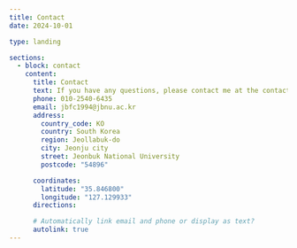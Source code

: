 ```yaml
---
title: Contact
date: 2024-10-01

type: landing

sections:
  - block: contact
    content:
      title: Contact
      text: If you have any questions, please contact me at the contact information below.
      phone: 010-2540-6435
      email: jbfc1994@jbnu.ac.kr
      address:
        country_code: KO
        country: South Korea
        region: Jeollabuk-do
        city: Jeonju city
        street: Jeonbuk National University
        postcode: "54896"

      coordinates:
        latitude: "35.846800"
        longitude: "127.129933"
      directions:

      # Automatically link email and phone or display as text?
      autolink: true
---
```

